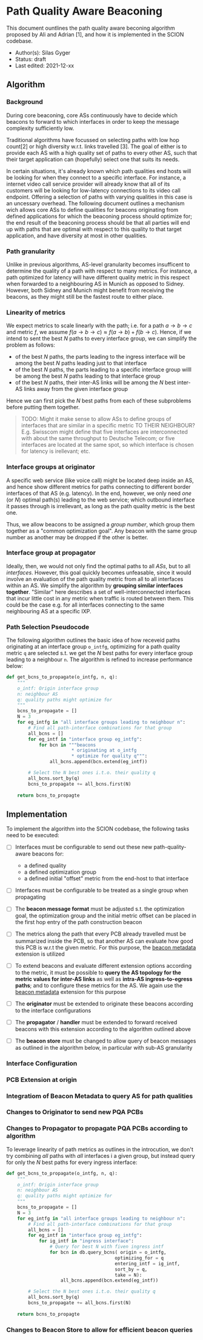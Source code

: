 # Path Quality Aware Beaconing

This document ountlines the path quality aware beconing algorithm proposed by Ali and Adrian [1], and how it is implemented in the SCION codebase. 

* Author(s): Silas Gyger
* Status: draft
* Last edited: 2021-12-xx

## Algorithm
### Background
During core beaconing, core ASs continuously have to decide which beacons to forward to which interfaces in order to keep the message complexity sufficiently low. 

Traditional algorithms have focussed on selecting paths with low hop count[2] or high diversity w.r.t. links travelled [3]. The goal of either is to provide each AS with a high quality set of paths to every other AS, such that their target application can (hopefully) select one that suits its needs.

In certain situations, it's already known which path qualities end hosts will be looking for when they connect to a specific interface. For instance, a internet video call service provider will already know that all of its customers will be looking for low-latency connections to its video call endpoint. Offering a selection of paths with varying qualities in this case is an uncessary overhead. The following document outlines a mechanism wich allows core ASs to define qualities for beacons originating from defined applications for which the beaconing process should optimize for; the end result of the beaconing process should be that all parties will end up with paths that are optimal with respect to this quality to that target application, and have diversity at most in other qualities.

### Path granularity

Unlike in previous algorithms, AS-level granularity becomes insufficent to determine the quality of a path with respect to many metrics. For instance, a path optimized for latency will have different quality metric in this respect when forwarded to a neighbouring AS in Munich as opposed to Sidney. However, both Sidney and Munich might benefit from receiving the beacons, as they might still be the fastest route to either place. 

### Linearity of metrics

We expect metrics to scale linearly with the path; i.e. for a path $a \rightarrow b \rightarrow c$ and metric $f$, we assume $f(a \rightarrow b \rightarrow c) \approx f(a \rightarrow b) + f(b\rightarrow c)$. Hence, if we intend to sent the best $N$ paths to every interface group, we can simplify the problem as follows:

* of the best $N$ paths, the parts leading to the ingress interface will be among the best $N$ paths leading just to that interface
* of the best $N$ paths, the parts leading to a specific interface group willl be among the best $N$ paths leading to that interface group
* of the best $N$ paths, their inter-AS links will be among the $N$ best inter-AS links away from the given interface group

Hence we can first pick the $N$ best paths from each of these subproblems before putting them together.

> TODO: Might it make sense to allow ASs to define groups of interfaces that are similar in a specific metric TO THEIR NEIGHBOUR? E.g. Swisscom might define that five interfaces are interconnected with about the same throughput to Deutsche Telecom; or five interfaces are located at the same spot, so which interface is chosen for latency is irellevant; etc.

### Interface groups at originator
A specific web service (like voice call) might be located deep inside an AS, and hence show different metrics for paths connecting to different border interfaces of that AS (e.g. latency). In the end, however, we only need _one_ (or $N$) optimal path(s) leading to the web service; which outbound interface it passes through is irrellevant, as long as the path quality metric is the best one.

Thus, we allow beacons to be assigned a _group number_, which group them together as a "common optimization goal". Any beacon with the same group number as another may be dropped if the other is better. 

### Interface group at propagator

Ideally, then, we would not only find the optimal paths to all _ASs_, but to all _interfaces_. However, this goal quickly becomes unfeasable, since it would involve an evaluation of the path quality metric from all to all interfaces within an AS. We simplify the algorithm by **grouping similar interfaces together**. "Similar" here describes a set of well-interconnected interfaces that incur little cost in any metric when traffic is routed between them. This could be the case e.g. for all interfaces connecting to the same neighbouring AS at a specific IXP.


### Path Selection Pseudocode

The following algorithm outlines the basic idea of how receveid paths originating at an interface group `o_intfg`, optimizing for a path quality metric `q` are selected s.t. we get the $N$ best paths for every interface group leading to a neighbour `n`. The algorithm is refined to increase performance below:

```python
def get_bcns_to_propagate(o_intfg, n, q):
    """
    o_intf: Origin interface group
    n: neighbour AS
    q: quality paths might optimize for
    """
    bcns_to_propagate = []
    N = 3
    for eg_intfg in "all interface groups leading to neighbour n":
        # Find all path-interface combinations for that group
        all_bcns = []
        for eg_intf in "interface group eg_intfg":
            for bcn in """beacons
                        * originating at o_intfg
                        * optimize for quality q""":
                all_bcns.append(bcn.extend(eg_intf))

        # Select the N best ones i.t.o. their quality q
        all_bcns.sort_by(q)
        bcns_to_propagate += all_bcns.first(N)
    
    return bcns_to_propagte
```

## Implementation
To implement the algorithm into the SCION codebase, the following tasks need to be executed:

- [ ] Interfaces must be configurable to send out these new path-quality-aware beacons for:
    * a defined quality
    * a defined optimization group
    * a defined initial "offset" metric from the end-host to that interface
- [ ] Interfaces must be configurable to be treated as a single group when propagating
- [ ] The **beacon message format** must be adjusted s.t. the optimization goal, the optimization group and the initial metric offset can be placed in the first hop entry of the path construction beacon
- [ ] The metrics along the path that every PCB already travelled must be summarized inside the PCB, so that another AS can evaluate how good this PCB is w.r.t the given metric. For this purpose, the [beacon metadata](https://github.com/Nearoo/scion/blob/master/doc/beacon-metadata.rst) extension is utilized
- [ ] To extend beacons and evaluate different extension options according to the metric, it must be possible to **query the AS topology for the metric values for inter-AS links** as well as **intra-AS ingress-to-egress paths**; and to configure these metrics for the AS. We again use the [beacon metadata](https://github.com/Nearoo/scion/blob/master/doc/beacon-metadata.rst) extension for this purpose
- [ ] The **originator** must be extended to originate these beacons according to the interface configurations
- [ ] The **propagator** / **handler** must be extended to forward received beacons with this extension according to the algorithm outlined above
- [ ] The **beacon store** must be changed to allow query of beacon messages as outlined in the algorithm below, in particular with sub-AS granularity


### Interface Configuration
### PCB Extension at origin
### Integratiom of Beacon Metadata to query AS for path qualities
### Changes to Originator to send new PQA PCBs
### Changes to Propagator to propagate PQA PCBs according to algorithm

To leverage linearity of path metrics as outlines in the introcution, we don't try combining _all_ paths with _all_ interfaces i a given group, but instead query for only the $N$ best paths for every ingress interface:

```python
def get_bcns_to_propagate(o_intfg, n, q):
    """
    o_intf: Origin interface group
    n: neighbour AS
    q: quality paths might optimize for
    """
    bcns_to_propagate = []
    N = 3
    for eg_intfg in "all interface groups leading to neighbour n":
        # Find all path-interface combinations for that group
        all_bcns = []
        for eg_intf in "interface group eg_intfg":
            for ig_intf in "ingress interface":
                # Query for best N with fiven ingress intf
                for bcn in db.query_bcns( origin = o_intfg,
                                        optimizing_for = q
                                        entering_intf = ig_intf,
                                        sort_by = q,
                                        take = N):
                    all_bcns.append(bcn.extend(eg_intf))

        # Select the N best ones i.t.o. their quality q
        all_bcns.sort_by(q)
        bcns_to_propagate += all_bcns.first(N)
    
    return bcns_to_propagte
```
### Changes to Beacon Store to allow for efficient beacon queries


